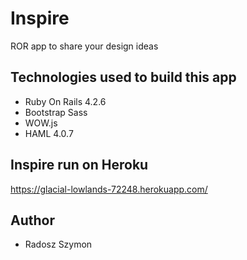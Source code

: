 # Inspire
ROR app to share your design ideas

## Technologies used to build this app
* Ruby On Rails 4.2.6
* Bootstrap Sass
* WOW.js
* HAML 4.0.7

## Inspire run on Heroku
https://glacial-lowlands-72248.herokuapp.com/

## Author
* Radosz Szymon